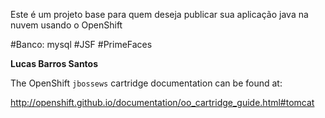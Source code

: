 Este é um projeto base para quem deseja publicar sua aplicação java na nuvem usando o OpenShift

#Banco: mysql
#JSF
#PrimeFaces

<b>Lucas Barros Santos</b>

The OpenShift `jbossews` cartridge documentation can be found at:

http://openshift.github.io/documentation/oo_cartridge_guide.html#tomcat
